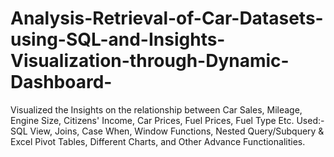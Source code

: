 # Analysis-Retrieval-of-Car-Datasets-using-SQL-and-Insights-Visualization-through-Dynamic-Dashboard-

Visualized the Insights on the relationship between Car Sales, Mileage, Engine
Size, Citizens' Income, Car Prices, Fuel Prices, Fuel Type Etc.
Used:- SQL View, Joins, Case When, Window Functions, Nested
Query/Subquery & Excel Pivot Tables, Different Charts, and Other Advance
Functionalities.
